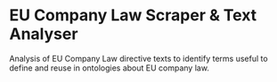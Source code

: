 # EU Company Law Scraper & Text Analyser
Analysis of EU Company Law directive texts to identify terms useful to define and reuse in ontologies about EU company law.
